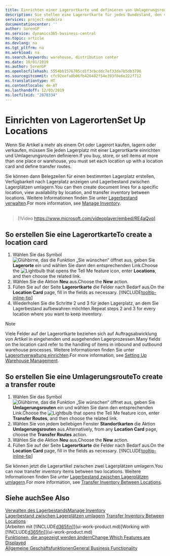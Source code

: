 ```yaml
---
title: Einrichten einer Lagerortkarte und definieren von Umlagerungsrouten| Microsoft Docs
description: Sie stellen eine Lagerortkarte für jedes Bundesland, den von Lagerartikel speichern, beispielsweise, ein Lager oder eine Vertriebsstelle und Einrichtungsrouten, um Artikel zwischen Lagerorten umlagern erstellen.
services: project-madeira
documentationcenter: ''
author: SorenGP
ms.service: dynamics365-business-central
ms.topic: article
ms.devlang: na
ms.tgt_pltfrm: na
ms.workload: na
ms.search.keywords: warehouse, distribution center
ms.date: 10/01/2019
ms.author: SorenGP
ms.openlocfilehash: 5554bb1576705cd1f3cbcddc7ef33da7b5db3796
ms.sourcegitcommit: cfc92eefa8b06fb426482f54e393f0e6e222f712
ms.translationtype: HT
ms.contentlocale: de-AT
ms.lasthandoff: 12/03/2019
ms.locfileid: "2878334"
---
```

# <a name="set-up-locations"></a><span data-ttu-id="2af77-103">Einrichten von Lagerorten</span><span class="sxs-lookup"><span data-stu-id="2af77-103">Set Up Locations</span></span>
<span data-ttu-id="2af77-104">Wenn Sie Artikel a mehr als einem Ort oder Lagerort kaufen, lagern oder verkaufen, müssen Sie jeden Lagerplatz mit einer Lagerortkarte einrichten und Umlagerungsrouten definieren.</span><span class="sxs-lookup"><span data-stu-id="2af77-104">If you buy, store, or sell items at more than one place or warehouse, you must set each location up with a location card and define transfer routes.</span></span>

<span data-ttu-id="2af77-105">Sie können dann Belegzeilen für einen bestimmten Lagerplatz erstellen, Verfügbarkeit nach Lagerplatz anzeigen und Lagerbestand zwischen Lagerplätzen umlagern.</span><span class="sxs-lookup"><span data-stu-id="2af77-105">You can then create document lines for a specific location, view availability by location, and transfer inventory between locations.</span></span> <span data-ttu-id="2af77-106">Weitere Informationen finden Sie unter [Lagerbestand verwalten](inventory-manage-inventory.md).</span><span class="sxs-lookup"><span data-stu-id="2af77-106">For more information, see [Manage Inventory](inventory-manage-inventory.md).</span></span>
<br><br>  
  
> [!Video https://www.microsoft.com/videoplayer/embed/RE4aQvq]

## <a name="to-create-a-location-card"></a><span data-ttu-id="2af77-107">So erstellen Sie eine Lagerortkarte</span><span class="sxs-lookup"><span data-stu-id="2af77-107">To create a location card</span></span>
1. <span data-ttu-id="2af77-108">Wählen Sie das Symbol ![Glühbirne, das die Funktion „Sie wünschen“ öffnet](media/ui-search/search_small.png "Tell Me-Funktion") aus, geben Sie **Lagerorte** ein und wählen Sie dann den entsprechenden Link.</span><span class="sxs-lookup"><span data-stu-id="2af77-108">Choose the ![Lightbulb that opens the Tell Me feature](media/ui-search/search_small.png "Tell me what you want to do") icon, enter **Locations**, and then choose the related link.</span></span>
2. <span data-ttu-id="2af77-109">Wählen Sie die Aktion **Neu** aus.</span><span class="sxs-lookup"><span data-stu-id="2af77-109">Choose the **New** action.</span></span>
3. <span data-ttu-id="2af77-110">Füllen Sie auf der Seite **Lagerortkarte** die Felder nach Bedarf aus.</span><span class="sxs-lookup"><span data-stu-id="2af77-110">On the **Location Card** page, fill in the fields as necessary.</span></span> [!INCLUDE[tooltip-inline-tip](includes/tooltip-inline-tip_md.md)]
4. <span data-ttu-id="2af77-111">Wiederholen Sie die Schritte 2 und 3 für jeden Lagerplatz, an dem Sie Lagerbestand aufbewahren möchten.</span><span class="sxs-lookup"><span data-stu-id="2af77-111">Repeat steps 2 and 3 for every location where you want to keep inventory.</span></span>

> [!NOTE]  
> <span data-ttu-id="2af77-112">Viele Felder auf der Lagerortkarte beziehen sich auf Auftragsabwicklung von Artikel in eingehenden und ausgehenden Lagerprozessen.</span><span class="sxs-lookup"><span data-stu-id="2af77-112">Many fields on the location card refer to the handling of items in inbound and outbound warehouse processes.</span></span> <span data-ttu-id="2af77-113">Weitere Informationen finden Sie unter [Lagerortverwaltung einrichten](warehouse-setup-warehouse.md).</span><span class="sxs-lookup"><span data-stu-id="2af77-113">For more information, see [Setting Up Warehouse Management](warehouse-setup-warehouse.md).</span></span>

## <a name="to-create-a-transfer-route"></a><span data-ttu-id="2af77-114">So erstellen Sie eine Umlagerungsroute</span><span class="sxs-lookup"><span data-stu-id="2af77-114">To create a transfer route</span></span>
1. <span data-ttu-id="2af77-115">Wählen Sie das Symbol ![Glühbirne, das die Funktion „Sie wünschen“ öffnet](media/ui-search/search_small.png "Tell Me-Funktion") aus, geben Sie **Umlagerungsrouten** ein und wählen Sie dann den entsprechenden Link.</span><span class="sxs-lookup"><span data-stu-id="2af77-115">Choose the ![Lightbulb that opens the Tell Me feature](media/ui-search/search_small.png "Tell me what you want to do") icon, enter **Transfer Routes**, and then choose the related link.</span></span>
2. <span data-ttu-id="2af77-116">Wählen Sie von jedem beliebigen Fenster **Standortkarten** die Aktion **Umlagerungsrouten** aus.</span><span class="sxs-lookup"><span data-stu-id="2af77-116">Alternatively, from any **Location Card** page, choose the **Transfer Routes** action.</span></span>
3. <span data-ttu-id="2af77-117">Wählen Sie die Aktion **Neu** aus.</span><span class="sxs-lookup"><span data-stu-id="2af77-117">Choose the **New** action.</span></span>
4. <span data-ttu-id="2af77-118">Füllen Sie auf der Seite **Lagerortkarte** die Felder nach Bedarf aus.</span><span class="sxs-lookup"><span data-stu-id="2af77-118">On the **Location Card** page, fill in the fields as necessary.</span></span> [!INCLUDE[tooltip-inline-tip](includes/tooltip-inline-tip_md.md)]

<span data-ttu-id="2af77-119">Sie können jetzt die Lagerartikel zwischen zwei Lagerplätzen umlagern.</span><span class="sxs-lookup"><span data-stu-id="2af77-119">You can now transfer inventory items between two locations.</span></span> <span data-ttu-id="2af77-120">Weitere Informationen finden Sie unter [Lagerbestand zwischen Lagerplätzen umlagern](inventory-how-transfer-between-locations.md).</span><span class="sxs-lookup"><span data-stu-id="2af77-120">For more information, see [Transfer Inventory Between Locations](inventory-how-transfer-between-locations.md).</span></span>    

## <a name="see-also"></a><span data-ttu-id="2af77-121">Siehe auch</span><span class="sxs-lookup"><span data-stu-id="2af77-121">See Also</span></span>
[<span data-ttu-id="2af77-122">Verwalten des Lagerbestands</span><span class="sxs-lookup"><span data-stu-id="2af77-122">Manage Inventory</span></span>](inventory-manage-inventory.md)  
<span data-ttu-id="2af77-123">[Lagerbestand zwischen Lagerplätzen umlagern](inventory-how-transfer-between-locations.md)  </span><span class="sxs-lookup"><span data-stu-id="2af77-123">[Transfer Inventory Between Locations](inventory-how-transfer-between-locations.md)  </span></span>  
<span data-ttu-id="2af77-124">[Arbeiten mit [!INCLUDE[d365fin](includes/d365fin_md.md)]](ui-work-product.md)</span><span class="sxs-lookup"><span data-stu-id="2af77-124">[Working with [!INCLUDE[d365fin](includes/d365fin_md.md)]](ui-work-product.md)</span></span>  
[<span data-ttu-id="2af77-125">Funktionen, die angezeigt werden ändern</span><span class="sxs-lookup"><span data-stu-id="2af77-125">Change Which Features are Displayed</span></span>](ui-experiences.md)  
[<span data-ttu-id="2af77-126">Allgemeine Geschäftsfunktionen</span><span class="sxs-lookup"><span data-stu-id="2af77-126">General Business Functionality</span></span>](ui-across-business-areas.md)
